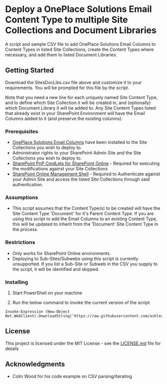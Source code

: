 # Deploy a OnePlace Solutions Email Content Type to multiple Site Collections and Document Libraries

A script and sample CSV file to add OnePlace Solutions Email Columns to Content Types in listed Site Collections, create the Content Types where necessary, and add them to listed Document Libraries.

## Getting Started

Download the SitesDocLibs.csv file above and customize it to your requirements. You will be prompted for this file by the script.

Note that you need a new line for each uniquely named Site Content Type, and to define which Site Collection it will be created in, and (optionally) which Document Library it will be added to.
Any Site Content Types listed that already exist in your SharePoint Environment will have the Email Columns added to it (and preserve the existing columns).

### Prerequisites

* [OnePlace Solutions Email Columns](https://github.com/OnePlaceSolutions/EmailColumnsPnP) have been installed to the Site Collections you wish to deploy to.
* Administrator rights to your SharePoint Admin Site and the Site Collections you wish to deploy to.
* [SharePoint PnP CmdLets for SharePoint Online](https://docs.microsoft.com/en-us/powershell/sharepoint/sharepoint-pnp/sharepoint-pnp-cmdlets?view=sharepoint-ps) - Required for executing the modifications against your Site Collections
* [SharePoint Online Management Shell](https://docs.microsoft.com/en-us/powershell/sharepoint/sharepoint-online/connect-sharepoint-online?view=sharepoint-ps) - Required to Authenticate against your Admin Site and access the listed Site Collections through said authentication.

### Assumptions

* This script assumes that the Content Type(s) to be created will have the Site Content Type 'Document' for it's Parent Content Type. If you are using this script to add the Email Columns to an existing Content Type, this will be updated to inherit from the 'Document' Site Content Type in the process. 

### Restrictions

* Only works for SharePoint Online environments
* Deploying to Sub-Sites/Subwebs using this script is currently unsupported. If you list a Sub-Site or Subweb in the CSV you supply to the script, it will be identified and skipped.

### Installing

1. Start PowerShell on your machine

2. Run the below command to invoke the current version of the script:

```
Invoke-Expression (New-Object Net.WebClient).DownloadString(‘https://raw.githubusercontent.com/ashleygagregory/OPS_Scripts/master/Content%20Type%20Deployment/Multiple%20Sites%20Multiple%20Libraries/DeployECTToSitesDoclibs.ps1’)
```

## License

This project is licensed under the MIT License - see the [LICENSE.md](LICENSE.md) file for details

## Acknowledgments

* Colin Wood for his code example on CSV parsing/iterating

